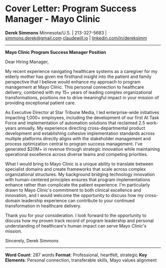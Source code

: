 # Cover Letter: Program Success Manager - Mayo Clinic

**Derek Simmons**
Minnesota/U.S. | 213-327-5683 | simmons.derek@gmail.com
[claudewill.io](https://claudewill.io) | [linkedin.com/in/dereksimm](https://linkedin.com/in/dereksimm)

---

**Mayo Clinic**
**Program Success Manager Position**

Dear Hiring Manager,

My recent experience navigating healthcare systems as a caregiver for my elderly mother has given me firsthand insight into the patient and family perspective that I believe would enhance my approach to program management at Mayo Clinic. This personal connection to healthcare delivery, combined with my 15+ years of leading complex organizational transformations, positions me to drive meaningful impact in your mission of providing exceptional patient care.

As Executive Director at Star Tribune Media, I led enterprise-wide initiatives impacting 1,000+ employees, including the development of our first AI Task Force and implementation of automation solutions that reclaimed 2.5 work-years annually. My experience directing cross-departmental product development and establishing cohesive implementation standards across multiple platforms directly aligns with the stakeholder management and process optimization central to program success management. I've generated $20M+ in revenue through strategic innovation while maintaining operational excellence across diverse teams and competing priorities.

What I would bring to Mayo Clinic is a unique ability to translate between specialist domains and create frameworks that scale across complex organizational structures. My background bridging technology innovation with human-centered principles ensures that program implementations enhance rather than complicate the patient experience. I'm particularly drawn to Mayo Clinic's commitment to both clinical excellence and innovation, and I would welcome the opportunity to discuss how my cross-domain leadership experience can contribute to your continued transformation in healthcare delivery.

Thank you for your consideration. I look forward to the opportunity to discuss how my proven track record of program leadership and personal understanding of healthcare's human impact can serve Mayo Clinic's mission.

Sincerely,
Derek Simmons

---

**Word Count**: 287 words
**Format**: Professional, heartfelt, strategic
**Key Elements**: Personal connection, transferable skills, Mayo values alignment